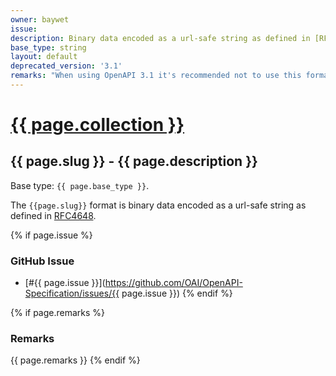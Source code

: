 ```yaml
---
owner: baywet
issue:
description: Binary data encoded as a url-safe string as defined in [RFC4648](https://www.rfc-editor.org/rfc/rfc4648#section-5)
base_type: string
layout: default
deprecated_version: '3.1'
remarks: "When using OpenAPI 3.1 it's recommended not to use this format and instead use [`contentEncoding` with a value of `base64url`](https://json-schema.org/draft/2020-12/json-schema-validation.html#name-contentencoding)."
---
```


# <a href="..">{{ page.collection }}</a>

## {{ page.slug }} - {{ page.description }}

Base type: `{{ page.base_type }}`.

The `{{page.slug}}` format is binary data encoded as a url-safe string as defined in [RFC4648](https://www.rfc-editor.org/rfc/rfc4648#section-5).

{% if page.issue %}
### GitHub Issue

* [#{{ page.issue }}](https://github.com/OAI/OpenAPI-Specification/issues/{{ page.issue }})
{% endif %}

{% if page.remarks %}
### Remarks

{{ page.remarks }}
{% endif %}